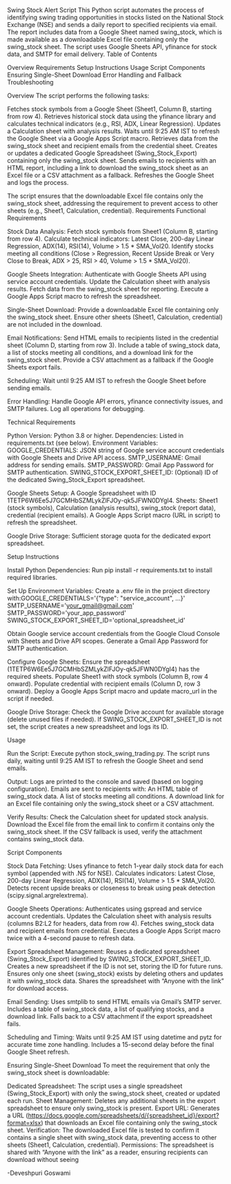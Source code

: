 Swing Stock Alert Script
This Python script automates the process of identifying swing trading opportunities in stocks listed on the National Stock Exchange (NSE) and sends a daily report to specified recipients via email. The report includes data from a Google Sheet named swing_stock, which is made available as a downloadable Excel file containing only the swing_stock sheet. The script uses Google Sheets API, yfinance for stock data, and SMTP for email delivery.
Table of Contents

Overview
Requirements
Setup Instructions
Usage
Script Components
Ensuring Single-Sheet Download
Error Handling and Fallback
Troubleshooting

Overview
The script performs the following tasks:

Fetches stock symbols from a Google Sheet (Sheet1, Column B, starting from row 4).
Retrieves historical stock data using the yfinance library and calculates technical indicators (e.g., RSI, ADX, Linear Regression).
Updates a Calculation sheet with analysis results.
Waits until 9:25 AM IST to refresh the Google Sheet via a Google Apps Script macro.
Retrieves data from the swing_stock sheet and recipient emails from the credential sheet.
Creates or updates a dedicated Google Spreadsheet (Swing_Stock_Export) containing only the swing_stock sheet.
Sends emails to recipients with an HTML report, including a link to download the swing_stock sheet as an Excel file or a CSV attachment as a fallback.
Refreshes the Google Sheet and logs the process.

The script ensures that the downloadable Excel file contains only the swing_stock sheet, addressing the requirement to prevent access to other sheets (e.g., Sheet1, Calculation, credential).
Requirements
Functional Requirements

Stock Data Analysis:
Fetch stock symbols from Sheet1 (Column B, starting from row 4).
Calculate technical indicators: Latest Close, 200-day Linear Regression, ADX(14), RSI(14), Volume > 1.5 * SMA_Vol20.
Identify stocks meeting all conditions (Close > Regression, Recent Upside Break or Very Close to Break, ADX > 25, RSI > 40, Volume > 1.5 * SMA_Vol20).


Google Sheets Integration:
Authenticate with Google Sheets API using service account credentials.
Update the Calculation sheet with analysis results.
Fetch data from the swing_stock sheet for reporting.
Execute a Google Apps Script macro to refresh the spreadsheet.


Single-Sheet Download:
Provide a downloadable Excel file containing only the swing_stock sheet.
Ensure other sheets (Sheet1, Calculation, credential) are not included in the download.


Email Notifications:
Send HTML emails to recipients listed in the credential sheet (Column D, starting from row 3).
Include a table of swing_stock data, a list of stocks meeting all conditions, and a download link for the swing_stock sheet.
Provide a CSV attachment as a fallback if the Google Sheets export fails.


Scheduling:
Wait until 9:25 AM IST to refresh the Google Sheet before sending emails.


Error Handling:
Handle Google API errors, yfinance connectivity issues, and SMTP failures.
Log all operations for debugging.



Technical Requirements

Python Version: Python 3.8 or higher.
Dependencies: Listed in requirements.txt (see below).
Environment Variables:
GOOGLE_CREDENTIALS: JSON string of Google service account credentials with Google Sheets and Drive API access.
SMTP_USERNAME: Gmail address for sending emails.
SMTP_PASSWORD: Gmail App Password for SMTP authentication.
SWING_STOCK_EXPORT_SHEET_ID: (Optional) ID of the dedicated Swing_Stock_Export spreadsheet.


Google Sheets Setup:
A Google Spreadsheet with ID 1TETP6W6Ee5J7GCMHbSZMLykZlFJOy-qk5JFWN0DYgI4.
Sheets: Sheet1 (stock symbols), Calculation (analysis results), swing_stock (report data), credential (recipient emails).
A Google Apps Script macro (URL in script) to refresh the spreadsheet.


Google Drive Storage: Sufficient storage quota for the dedicated export spreadsheet.

Setup Instructions

Install Python Dependencies:
Run pip install -r requirements.txt to install required libraries.


Set Up Environment Variables:
Create a .env file in the project directory with:GOOGLE_CREDENTIALS='{"type": "service_account", ...}'
SMTP_USERNAME='your_gmail@gmail.com'
SMTP_PASSWORD='your_app_password'
SWING_STOCK_EXPORT_SHEET_ID='optional_spreadsheet_id'


Obtain Google service account credentials from the Google Cloud Console with Sheets and Drive API scopes.
Generate a Gmail App Password for SMTP authentication.


Configure Google Sheets:
Ensure the spreadsheet (1TETP6W6Ee5J7GCMHbSZMLykZlFJOy-qk5JFWN0DYgI4) has the required sheets.
Populate Sheet1 with stock symbols (Column B, row 4 onward).
Populate credential with recipient emails (Column D, row 3 onward).
Deploy a Google Apps Script macro and update macro_url in the script if needed.


Google Drive Storage:
Check the Google Drive account for available storage (delete unused files if needed).
If SWING_STOCK_EXPORT_SHEET_ID is not set, the script creates a new spreadsheet and logs its ID.



Usage

Run the Script:
Execute python stock_swing_trading.py.
The script runs daily, waiting until 9:25 AM IST to refresh the Google Sheet and send emails.


Output:
Logs are printed to the console and saved (based on logging configuration).
Emails are sent to recipients with:
An HTML table of swing_stock data.
A list of stocks meeting all conditions.
A download link for an Excel file containing only the swing_stock sheet or a CSV attachment.




Verify Results:
Check the Calculation sheet for updated stock analysis.
Download the Excel file from the email link to confirm it contains only the swing_stock sheet.
If the CSV fallback is used, verify the attachment contains swing_stock data.



Script Components

Stock Data Fetching:
Uses yfinance to fetch 1-year daily stock data for each symbol (appended with .NS for NSE).
Calculates indicators: Latest Close, 200-day Linear Regression, ADX(14), RSI(14), Volume > 1.5 * SMA_Vol20.
Detects recent upside breaks or closeness to break using peak detection (scipy.signal.argrelextrema).


Google Sheets Operations:
Authenticates using gspread and service account credentials.
Updates the Calculation sheet with analysis results (columns B2:L2 for headers, data from row 4).
Fetches swing_stock data and recipient emails from credential.
Executes a Google Apps Script macro twice with a 4-second pause to refresh data.


Export Spreadsheet Management:
Reuses a dedicated spreadsheet (Swing_Stock_Export) identified by SWING_STOCK_EXPORT_SHEET_ID.
Creates a new spreadsheet if the ID is not set, storing the ID for future runs.
Ensures only one sheet (swing_stock) exists by deleting others and updates it with swing_stock data.
Shares the spreadsheet with “Anyone with the link” for download access.


Email Sending:
Uses smtplib to send HTML emails via Gmail’s SMTP server.
Includes a table of swing_stock data, a list of qualifying stocks, and a download link.
Falls back to a CSV attachment if the export spreadsheet fails.


Scheduling and Timing:
Waits until 9:25 AM IST using datetime and pytz for accurate time zone handling.
Includes a 15-second delay before the final Google Sheet refresh.



Ensuring Single-Sheet Download
To meet the requirement that only the swing_stock sheet is downloadable:

Dedicated Spreadsheet: The script uses a single spreadsheet (Swing_Stock_Export) with only the swing_stock sheet, created or updated each run.
Sheet Management: Deletes any additional sheets in the export spreadsheet to ensure only swing_stock is present.
Export URL: Generates a URL (https://docs.google.com/spreadsheets/d/{spreadsheet_id}/export?format=xlsx) that downloads an Excel file containing only the swing_stock sheet.
Verification: The downloaded Excel file is tested to confirm it contains a single sheet with swing_stock data, preventing access to other sheets (Sheet1, Calculation, credential).
Permissions: The spreadsheet is shared with “Anyone with the link” as a reader, ensuring recipients can download without seeing


-Deveshpuri Goswami